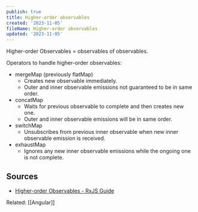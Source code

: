 ```yaml
---
publish: true
title: Higher-order observables
created: '2023-11-05'
fileName: Higher-order observables
updated: '2023-11-05'
---
```

Higher-order Observables = observables of observables.

Operators to handle higher-order observables:
- mergeMap (previously flatMap)
	- Creates new observable immediately.
	- Outer and inner observable emissions not guaranteed to be in same order.
- concatMap
	- Waits for previous observable to complete and then creates new one.
	- Outer and inner observable emissions will be in same order.
- switchMap
	- Unsubscribes from previous inner observable when new inner observable emission is received.
- exhaustMap
	- Ignores any new inner observable emissions while the ongoing one is not complete.

## Sources

- [Higher-order Observables - RxJS Guide](https://rxjs.dev/guide/higher-order-observables)

Related: [[Angular]]
